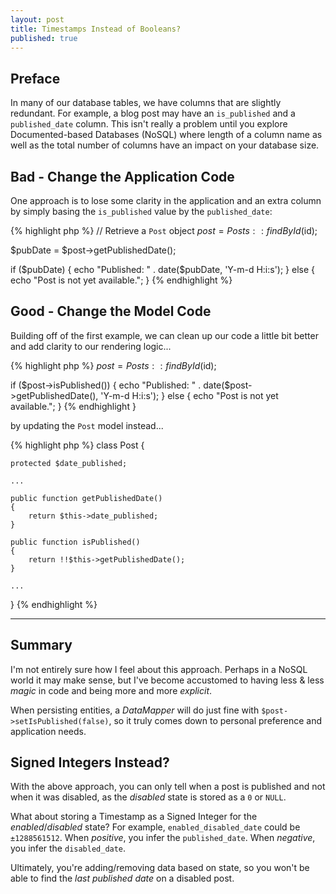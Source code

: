 ```yaml
---
layout: post
title: Timestamps Instead of Booleans?
published: true
---
```


## Preface

In many of our database tables, we have columns that are slightly redundant.  For example, a
blog post may have an `is_published` and a `published_date` column.  This isn't really a problem
until you explore Documented-based Databases (NoSQL) where length of a column name as well as the
total number of columns have an impact on your database size.

## Bad - Change the Application Code

One approach is to lose some clarity in the application and an extra column by simply basing the `is_published` value
by the `published_date`:

{% highlight php %}
// Retrieve a `Post` object
$post = Posts::findById($id);

$pubDate = $post->getPublishedDate();

if ($pubDate) {
    echo "Published: " . date($pubDate, 'Y-m-d H:i:s');
} else {
    echo "Post is not yet available.";
}
{% endhighlight %}

## Good - Change the Model Code

Building off of the first example, we can clean up our code a little bit better and add clarity to
our rendering logic...

{% highlight php %}
$post = Posts::findById($id);

if ($post->isPublished()) {
    echo "Published: " . date($post->getPublishedDate(), 'Y-m-d H:i:s');
} else {
    echo "Post is not yet available.";
}
{% endhighlight }

by updating the `Post` model instead...

{% highlight php %}
class Post
{
    
    protected $date_published;
    
    ...
    
    public function getPublishedDate()
    {
        return $this->date_published;
    }
    
    public function isPublished()
    {
        return !!$this->getPublishedDate();
    }
    
    ...
    
}
{% endhighlight %}

- - -

## Summary

I'm not entirely sure how I feel about this approach.  Perhaps in a NoSQL world it may make sense,
but I've become accustomed to having less & less *magic* in code and being more and more *explicit*.

When persisting entities, a *DataMapper* will do just fine with `$post->setIsPublished(false)`, so
it truly comes down to personal preference and application needs.

## Signed Integers Instead?

With the above approach, you can only tell when a post is published and not when it was disabled, as
the *disabled* state is stored as a `0` or `NULL`.

What about storing a Timestamp as a Signed Integer for the *enabled*/*disabled* state?
For example, `enabled_disabled_date` could be `±1288561512`.  When *positive*, you infer the
`published_date`.  When *negative*, you infer the `disabled_date`.

Ultimately, you're adding/removing data based on state, so you won't be able to find the
*last published date* on a disabled post.